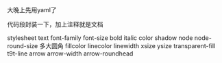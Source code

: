 大晚上先用yaml了

代码段封装一下，加上注释就是文档

stylesheet
    text
        font-family
        font-size
        bold
        italic
        color
        shadow
    node
        node-round-size 多大圆角
        fillcolor
        linecolor
        linewidth
        xsize
        ysize
        transparent-fill
        t9t-line
    arrow
        arrow-width
        arrow-roundhead

